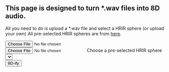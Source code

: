 ## This page is designed to turn \*.wav files into 8D audio.
All you need to do is upload a \*.wav file and select a HRIR sphere (or upload your own)
All pre-selected HRIR spheres are from [here](https://github.com/mrDIMAS/hrir_sphere_builder/tree/master/hrtf_base/IRCAM).
<div>
  <input type="file" id="audio-file">
</div>
<div>
  <input type="file" id="hrir-file-upload">
  <label for="hrir-select">Choose a pre-selected HRIR sphere</label>
  <select name="hrir-select" id="hrir-select"></select>
</div>
<button onclick="parseAudio()">8D-ify</button>
